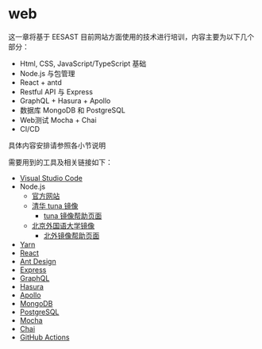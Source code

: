 # web

这一章将基于 EESAST 目前网站方面使用的技术进行培训，内容主要为以下几个部分：

- Html, CSS, JavaScript/TypeScript 基础
- Node.js 与包管理
- React + antd
- Restful API 与 Express
- GraphQL + Hasura + Apollo
- 数据库 MongoDB 和 PostgreSQL
- Web测试 Mocha + Chai
- CI/CD

具体内容安排请参照各小节说明

需要用到的工具及相关链接如下：

- [Visual Studio Code](https://code.visualstudio.com/)
- Node.js
  - [官方网站](https://nodejs.org/en/download/)
  - [清华 tuna 镜像](https://mirrors.tuna.tsinghua.edu.cn/nodejs-release/)
    - [tuna 镜像帮助页面](https://mirrors.tuna.tsinghua.edu.cn/help/nodejs-release/)
  - [北京外国语大学镜像](https://mirrors.bfsu.edu.cn/nodejs-release/)
    - [北外镜像帮助页面](https://mirrors.bfsu.edu.cn/help/nodejs-release/)
- [Yarn](https://yarn.bootcss.com/docs/getting-started/)
- [React](https://react.docschina.org/)
- [Ant Design](https://ant.design/index-cn)
- [Express](https://www.expressjs.com.cn/)
- [GraphQL](https://graphql.org/)
- [Hasura](https://hasura.io/)
- [Apollo](https://www.apollographql.com/)
- [MongoDB](https://www.mongodb.com/)
- [PostgreSQL](https://www.postgresql.org/)
- [Mocha](https://mochajs.org/)
- [Chai](https://www.chaijs.com/)
- [GitHub Actions](https://help.github.com/en/actions)
